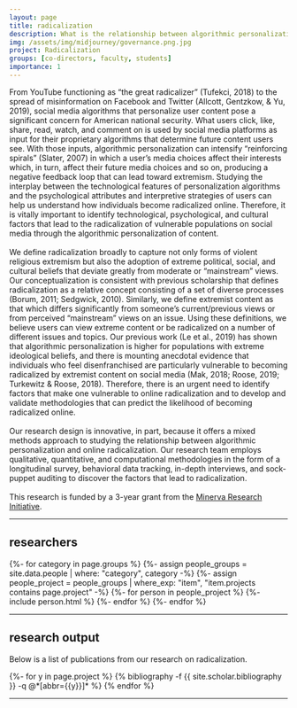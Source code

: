 ```yaml
---
layout: page
title: radicalization
description: What is the relationship between algorithmic personalization and online radicalization?
img: /assets/img/midjourney/governance.png.jpg
project: Radicalization
groups: [co-directors, faculty, students]
importance: 1
---
```


  <p style="text-align: justify">
  
From YouTube functioning as “the great radicalizer” (Tufekci, 2018) to the spread of misinformation on Facebook and Twitter (Allcott, Gentzkow, & Yu, 2019), social media algorithms that personalize user content pose a significant concern for American national security. What users click, like, share, read, watch, and comment on is used by social media platforms as input for their proprietary algorithms that determine future content users see. With those inputs, algorithmic personalization can intensify “reinforcing spirals” (Slater, 2007) in which a user’s media choices affect their interests which, in turn, affect their future media choices and so on, producing a negative feedback loop that can lead toward extremism. Studying the interplay between the technological features of personalization algorithms and the psychological attributes and interpretive strategies of users can help us understand how individuals become radicalized online. Therefore, it is vitally important to identify technological, psychological, and cultural factors that lead to the radicalization of vulnerable populations on social media through the algorithmic personalization of content. 
<br><br>
We define radicalization broadly to capture not only forms of violent religious extremism but also the adoption of extreme political, social, and cultural beliefs that deviate greatly from moderate or “mainstream” views. Our conceptualization is consistent with previous scholarship that defines radicalization as a relative concept consisting of a set of diverse processes (Borum, 2011; Sedgwick, 2010). Similarly, we define extremist content as that which differs significantly from someone’s current/previous views or from perceived “mainstream” views on an issue. Using these definitions, we believe users can view extreme content or be radicalized on a number of different issues and topics. Our previous work (Le et al., 2019) has shown that algorithmic personalization is higher for populations with extreme ideological beliefs, and there is mounting anecdotal evidence that individuals who feel disenfranchised are particularly vulnerable to becoming radicalized by extremist content on social media (Mak, 2018; Roose, 2019; Turkewitz & Roose, 2018). Therefore, there is an urgent need to identify factors that make one vulnerable to online radicalization and to develop and validate methodologies that can predict the likelihood of becoming radicalized online. 
<br><br>
Our research design is innovative, in part, because it offers a mixed methods approach to studying the relationship between algorithmic personalization and online radicalization. Our research team employs qualitative, quantitative, and computational methodologies in the form of a longitudinal survey, behavioral data tracking, in-depth interviews, and sock-puppet auditing to discover the factors that lead to radicalization. 
<br><br>
This research is funded by a 3-year grant from the <a href="https://minerva.defense.gov/Research/Funded-Projects/Article/2463751/algorithmic-personalization-and-online-radicalization/">Minerva Research Initiative</a>.
 </p>
<hr>

<h2> researchers </h2>
<div class="projects">
    <div class="grid">
        {%- for category in page.groups %}
            {%- assign people_groups = site.data.people | where: "category", category -%}
            {%- assign people_project = people_groups | where_exp: "item", "item.projects contains page.project" -%}
            {%- for person in people_project %}
                {%- include person.html %}
            {%- endfor %}
        {%- endfor %}
    </div>
</div>
<hr>

<h2> research output </h2>
  <p style="text-align: justify">
    Below is a list of publications from our research on radicalization.
  </p>
<div class="publications">
{%- for y in page.project %}
{% bibliography -f {{ site.scholar.bibliography }} -q @*[abbr={{y}}]* %}
{% endfor %}
</div>
<hr>
